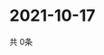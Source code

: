 # 2021-10-17
  共 0条

  <!-- BEGIN -->
  <!-- 最后更新时间Sun Oct 17 2021 05:02:37 GMT+0000 (Coordinated Universal Time) -->
  
  <!-- END -->
  
  